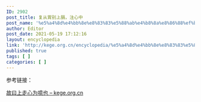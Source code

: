 ```yaml
---
ID: 2902
post_title: 复从胃别上膈，注心中
post_name: '%e5%a4%8d%e4%bb%8e%e8%83%83%e5%88%ab%e4%b8%8a%e8%86%88%ef%bc%8c%e6%b3%a8%e5%bf%83%e4%b8%ad'
author: Editor
post_date: 2021-05-19 17:12:16
layout: encyclopedia
link: 'http://kege.org.cn/encyclopedia/%e5%a4%8d%e4%bb%8e%e8%83%83%e5%88%ab%e4%b8%8a%e8%86%88%ef%bc%8c%e6%b3%a8%e5%bf%83%e4%b8%ad'
published: true
tags: [ ]
categories: [ ]
---
```

参考链接：

<a href="http://kege.org.cn/encyclopedia/%e6%95%85%e6%9b%b0%e4%b8%8a%e8%b5%b0%e5%bf%83%e4%b8%ba%e5%99%ab%e4%b9%9f">故曰上走心为噫也 – kege.org.cn</a>